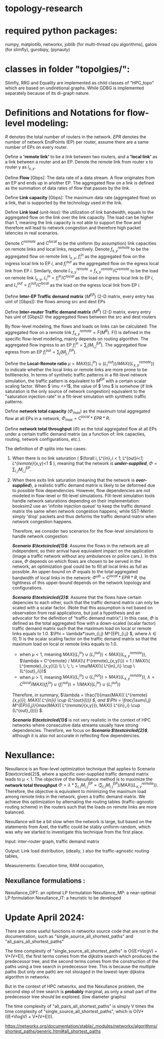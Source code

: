 # topology-research

# required python packages:
numpy, matplotlib, networkx, joblib (for multi-thread cpu algorithms), galois (for slimfly), gurobipy, (pynauty)

# classes in folder "topolgies/":
Slimfly, RRG and Equality are implemented as child classes of "HPC_topo" which are based on undiretional graphs.
While GDBG is implemented separately because of its di-graph nature.


# Definitions and Notations for flow-level modeling:

$R$ denotes the total number of routers in the network. $EPR$ denotes the number of network EndPoints (EP) per router, assume there are a same number of EPs on every router.

Define a **'remote link'** to be a link between two routers, and a **'local link'** as a link between a router and an EP.
Denote the remote link from router x to router y as $l_{x,y}$.

Define **Flow** [Gbps]: The data rate of a data stream. A flow originates from an EP and ends up in another EP. The aggregated flow on a link is defined as the summation of data rates of flow that passes by the link.

Define **Link capacity** [Gbps]: The maximum data rate (aggregated flow) on a link, that is supported by the technology used in the link.

Define **Link load** (unit-less): the utilization of link bandwidth, equals to the aggregated flow on the link over the link capacity. The load can be higher than 1, meaning the link capacity is not able to support the flow and therefore will lead to network congestion and therefore high packet latencies in real scenarios.

Denote $C^{remote}$ and $C^{local}$  to be the uniform (by assumption) link capacities on remote links and local links, respectively. Denote $f^{remote}_{x,y}$ to be the aggregated flow on remote link $l_{x,y}$, $f^{in}_i$ as the aggregated flow on the ingress local link to EP $i$, and $f^{out}_i$ as the aggregated flow on the egress local link from EP $i$. Similarly, denote $L^{remote}_{x,y} = f^{remote}_{x,y}/C^{remote}$ to be the load on remote link $l_{x,y}$, $L^{in}_i = f^{in}_i/C^{local}$ as the load on ingress local link to EP $i$, and $L^{out}_i= f^{out}_i/C^{local}$ as the load on the egress local link from EP $i$. 

Define **Inter-EP Traffic demand matrix** ($M^{EP}$) (2-D matrix, every entry has uint of [Gbps]): the flows among src and dest EPs

Define **Inter-router Traffic demand matrix** ($M^{R}$) (2-D matrix, every entry has uint of [Gbps]): the aggregated flows between the src and dest routers

By flow-level modeling, the flows and loads on links can be calculated:
The aggregated flow on a remote link $f^{remote}_{x, y} = F(M^R)$. F() is defined in the specific flow-level modeling, mainly depends on routing algorithm.
The aggregated flow ingress to an EP $f^{in}_{i} = \sum_j(M^{EP}_{i,j})$. 
The aggregated flow egress from an EP $f^{out}_{i} = \sum_j(M^{EP}_{j,i})$.

Define the **Local-Remote ratio** $\mu = MAX(\{L^{in}_i\} \cup \{L^{out}_i\})/MAX(\{L^{remote}_{x,y}\})$ to indicate whether the local links or remote links are more prone to be bottlenecks. 
In terms of synthetic traffic patterns in a flit-level network simulation, the traffic pattern is equivalent to $M^{EP}$ with a certain scalar scaling factor. When $ \mu <=1$, the value of $ \mu $ is somehow (if link saturation is the only source of network congestion) equivalent to the "saturation injection rate" in a flit-level simulation with synthetic traffic patterns.

Define **network total capacity** ($\Phi_{max}$) as the maximum total aggregated flow at all EPs in a network, $\Phi_{max} = C^{local}*EPR*R$.

Define **network total throughput** ($\Phi$) as the total aggregated flow at all EPs under a certain traffic demand matrix (as a function of: link capacties, routing, network configurations, etc.). 


The definition of $\Phi$ splits into two cases:
1.  When there is no link saturation ( $\forall i, L^{in}_i < 1; L^{out}_i<1; L^{remote}_{x,y}<1 $ ), meaning that the network is ***under-supplied***,
$\Phi = \sum_{i,j} M^{EP}_{i,j}$. 

2.  When there exits link saturation (meaning that the network is ***over-supplied***), a realistic traffic demand matrix is likely to be deformed due to possible flow dependencies. However, flow dependencies are not modeled in flow-level or flit-level simulations. Flit-level simulation tools handle network saturations depending on their implementation: booksim2 use an 'infinite injection queue' to keep the traffic demand matrix the same when network congestion happens; while SST-Merlin simply 'drop' packets and thus deforms the traffic demand matrix when network congestion happens.

    Therefore, we consider two scenarios for the flow-level simulations to handle network congestion:

    ***Scenario $\textcircled{1}$***: Assume the flows in the network are all independent, so their arrival have equivalent impact on the application (image a traffic network without any ambulances or police cars.). In this case, $\Phi$ depends on which flows are chosen to be served in the network, an optimization goal could be to fill all local links as full as possible. An upper-bound on $\Phi$ equals to the total aggregated bandwidth of local links in the network: $\Phi^{ub} = C^{local}*EPR*R$, the tightness of this upper-bound depends on the network topology and configurations.


    ***Scenario $\textcircled{2}$***: Assume that the flows have certain depencies to each other, such that the traffic demand matrix can only be scaled with a scalar factor. (Note that this assumption is not based on observation from real applications, but just a hypothesis and an advocator for the definition of "traffic demand matrix".) In this case, $\Phi$ is defined as the total aggregated flow with a down-scaled (scalar factor) traffic demand matrix such that the maximum load on local or remote links equals to 1.0. 
    $\Phi = \lambda*\sum_{i,j} M^{EP}_{i,j} $, where $\lambda \in (0,1)$ is the scalar scaling factor on the traffic demand matrix so that the maximum load on local or remote links equals to 1.0.
    * when $\mu < 1$, meaning $MAX(\{ L^{in}_i\} \cup \{L^{out}_i\}) < MAX(\{L^{remote}_{x,y}\})$, 
            $\lambda = C^{remote} / MAX(\{ f^{remote}_{x,y}\}) = 1 / MAX(\{ L^{remote}_{x,y}\}) \\ \; \; \;  = \mu/MAX(\{ L^{in}_i\} \cup \{L^{out}_i\})$
    * when $\mu > 1$, meaning $MAX(\{ L^{in}_i\} \cup \{L^{out}_i\}) > MAX(\{L^{remote}_{x,y}\})$, 
            $\lambda = C^{local} / MAX(\{ f^{in}_i\} \cup \{f^{out}_i\}) = 1/MAX(\{ L^{in}_i\} \cup \{L^{out}_i\})$

    Therefore, in summary, $\lambda = \frac{1}{max(MAX(\{ L^{remote}_{x,y}\}), MAX(\{ L^{in}_i\} \cup \{L^{out}_i\}))} $, and $\Phi = \frac{\sum_{i,j} M^{EP}_{i,j}}{max(MAX(\{ L^{remote}_{x,y}\}), MAX(\{ L^{in}_i\} \cup \{L^{out}_i\}))} $.
        
    
    ***Scenario $\textcircled{1}$*** is not very realistic in the context of HPC networks where consecutive data streams usually have strong dependencies. Therefore, we focus on ***Scenario $\textcircled{2}$***, although it is also not accurate in reflecting flow dependencies.

# Nexullance:

Nexullance is an flow-level optimization technique that applies to Scenario $\textcircled{2}$, where a specific over-supplied traffic demand matrix leads to $\mu < 1$. The objective of the Nexullance method is to maximize the **network total throughput** $\Phi = \lambda*\sum_{i,j} M^{EP}_{i,j} = (\sum_{i,j} M^{EP}_{i,j})/MAX(\{ L^{remote}_{x,y}\})$. Therefore, the objective is equivalent to minimizing the maximum load among remote links in the network, given a traffic demand matrix. We achieve this optimization by alternating the routing tables (traffic-agnostic routing scheme) in the routers such that the loads on remote links are more balanced.

Nexullance will be a bit slow when the network is large,
but based on the statements from Axel, the traffic could be stably uniform-random, which was why we started to investigate this technique from the first place.

Input: 
inter-router graph, traffic demand matrix

Output:
Link load distribution,
(ideally, ) also the traffic-agnostic routing tables,

Measurements:
Execution time,
RAM occupation,


## Nexullance formulations :
Nexullance_OPT: an optimal LP formulation
Nexullance_MP: a near-optimal LP formulation
Nexullance_IT: a heuristic to be developed


# Update April 2024:

There are some useful functions in networkx source code that are not in the documentation, such as "single_source_all_shortest_paths" and "all_pairs_all_shortest_paths"

The time complexity of "single_source_all_shortest_paths" is O((E+VlogV) + V*(V+E)), the first terms comes from the dijkstra search which produces the predecessor tree, and the second terms comes from the construction of the paths using a tree search in predecessor tree. This is because the multiple paths (but only one path) are not storaged in the lowest-layer dijkstra algorithm in networkx.

But in the context of HPC networkx, and the Nexullance problem, the second step of tree search is **probably** marginal, as only a small part of the predecessor tree should be explored. (low diameter graphs)

The time complexity of "all_pairs_all_shortest_paths" is simply V times the time complexity of "single_source_all_shortest_paths", which is O(V*((E+VlogV) + V*(V+E))).

https://networkx.org/documentation/stable/_modules/networkx/algorithms/shortest_paths/generic.html#all_shortest_paths


